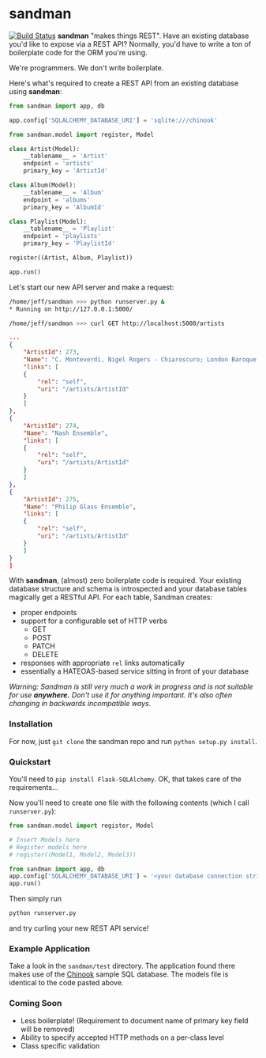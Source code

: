 sandman
=======
[![Build Status](https://travis-ci.org/jeffknupp/sandman.png?branch=develop)](https://travis-ci.org/jeffknupp/sandman)
**sandman** "makes things REST". Have an existing database you'd like to expose via
a REST API? Normally, you'd have to write a ton of boilerplate code for
the ORM you're using. 

We're programmers. We don't write boilerplate.

Here's what's required to create a REST API from an existing database using
**sandman**:

```python
from sandman import app, db

app.config['SQLALCHEMY_DATABASE_URI'] = 'sqlite:///chinook'

from sandman.model import register, Model

class Artist(Model):
    __tablename__ = 'Artist'
    endpoint = 'artists'
    primary_key = 'ArtistId'

class Album(Model):
    __tablename__ = 'Album'
    endpoint = 'albums'
    primary_key = 'AlbumId'

class Playlist(Model):
    __tablename__ = 'Playlist'
    endpoint = 'playlists'
    primary_key = 'PlaylistId'

register((Artist, Album, Playlist))

app.run()
```

Let's start our new API server and make a request:

```zsh
/home/jeff/sandman >>> python runserver.py &
* Running on http://127.0.0.1:5000/

/home/jeff/sandman >>> curl GET http://localhost:5000/artists
```

```json
...
{
    "ArtistId": 273,
    "Name": "C. Monteverdi, Nigel Rogers - Chiaroscuro; London Baroque; London Cornett & Sackbu",
    "links": [
    {
        "rel": "self",
        "uri": "/artists/ArtistId"
    }
    ]
},
{
    "ArtistId": 274,
    "Name": "Nash Ensemble",
    "links": [
    {
        "rel": "self",
        "uri": "/artists/ArtistId"
    }
    ]
},
{
    "ArtistId": 275,
    "Name": "Philip Glass Ensemble",
    "links": [
    {
        "rel": "self",
        "uri": "/artists/ArtistId"
    }
    ]
}
]
```

With **sandman**, (almost) zero boilerplate code is required. Your existing database
structure and schema is introspected and your database tables magically get a
RESTful API. For each table, Sandman creates:

* proper endpoints 
* support for a configurable set of HTTP verbs 
    * GET
    * POST
    * PATCH
    * DELETE
* responses with appropriate `rel` links automatically
* essentially a HATEOAS-based service sitting in front of your database

*Warning: Sandman is still very much a work in progress and is not suitable for
use **anywhere.** Don't use it for anything important. It's also often changing 
in backwards incompatible ways.*

### Installation

For now, just `git clone` the sandman repo and run `python setup.py install`. 

### Quickstart

You'll need to `pip install Flask-SQLAlchemy`. OK, that takes care of the
requirements...

Now you'll need to create one file with the following contents (which I call `runserver.py`):

```python
from sandman.model import register, Model

# Insert Models here
# Register models here 
# register((Model1, Model2, Model3))

from sandman import app, db
app.config['SQLALCHEMY_DATABASE_URI'] = '<your database connection string (using SQLAlchemy)'
app.run()
```

Then simply run 

```bash
python runserver.py
```

and try curling your new REST API service!

### Example Application

Take a look in the `sandman/test` directory. The application found there makes
use of the [Chinook](http://chinookdatabase.codeplex.com) sample SQL database.
The models file is identical to the code pasted above.

### Coming Soon

* Less boilerplate! (Requirement to document name of primary key field will be removed)
* Ability to specify accepted HTTP methods on a per-class level
* Class specific validation

